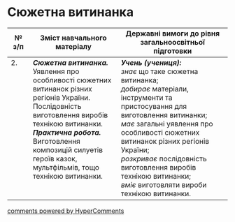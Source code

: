 <div id="hypercomments_widget" class="js-hypercomments-widget invisible"></div>

# Сюжетна витинанка

<table>
  <tr>
    <td width="10%" align="center"><b>№ з/п</b></td>
    <td width="40%" align="center"><b>Зміст навчального матеріалу</b></td>
    <td width="60%" align="center"><b>Державні вимоги до рівня загальноосвітньої підготовки</b></td>
  </tr>
<tbody>
  <tr>
    <td width="10%" style="vertical-align:top !important;">
2.</td>
    <td width="40%" style="vertical-align:top !important;">
<b><i>Сюжетна витинанка.</i></b> Уявлення про особливості сюжетних витинанок різних регіонів України.<br>Послідовність виготовлення виробів технікою витинанки.   <br>
<b><i>Практична робота.</i></b> <br>
Виготовлення композицій силуетів героїв казок, мультфільмів, тощо технікою витинанки.<br>
</td>
    <td width="60%" style="vertical-align:top !important;">
<i><b>Учень (учениця):</b></i><br>
<i>знає</i> що таке сюжетна витинанка;<br>
<i>добирає</i> матеріали, інструменти та пристосування для виготовлення витинанки;<br>
<i>має</i> загальні уявлення про особливості сюжетних витинанок різних регіонів України;<br>
<i>розкриває</i> послідовність виготовлення виробів технікою витинанки;<br>
<i>вміє</i> виготовляти вироби технікою витинанки.<br></td>
  </tr>
</tbody>
</table>

<div class="js-hypercomments-container">
<a href="http://hypercomments.com" class="hc-link" title="comments widget">comments powered by HyperComments</a>
</div>
